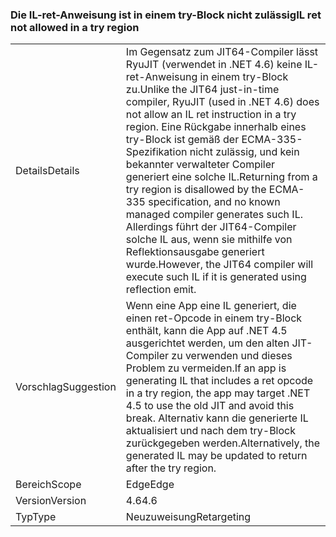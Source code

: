### <a name="il-ret-not-allowed-in-a-try-region"></a><span data-ttu-id="22a16-101">Die IL-ret-Anweisung ist in einem try-Block nicht zulässig</span><span class="sxs-lookup"><span data-stu-id="22a16-101">IL ret not allowed in a try region</span></span>

|   |   |
|---|---|
|<span data-ttu-id="22a16-102">Details</span><span class="sxs-lookup"><span data-stu-id="22a16-102">Details</span></span>|<span data-ttu-id="22a16-103">Im Gegensatz zum JIT64-Compiler lässt RyuJIT (verwendet in .NET 4.6) keine IL-ret-Anweisung in einem try-Block zu.</span><span class="sxs-lookup"><span data-stu-id="22a16-103">Unlike the JIT64 just-in-time compiler, RyuJIT (used in .NET 4.6) does not allow an IL ret instruction in a try region.</span></span> <span data-ttu-id="22a16-104">Eine Rückgabe innerhalb eines try-Block ist gemäß der ECMA-335-Spezifikation nicht zulässig, und kein bekannter verwalteter Compiler generiert eine solche IL.</span><span class="sxs-lookup"><span data-stu-id="22a16-104">Returning from a try region is disallowed by the ECMA-335 specification, and no known managed compiler generates such IL.</span></span> <span data-ttu-id="22a16-105">Allerdings führt der JIT64-Compiler solche IL aus, wenn sie mithilfe von Reflektionsausgabe generiert wurde.</span><span class="sxs-lookup"><span data-stu-id="22a16-105">However, the JIT64 compiler will execute such IL if it is generated using reflection emit.</span></span>|
|<span data-ttu-id="22a16-106">Vorschlag</span><span class="sxs-lookup"><span data-stu-id="22a16-106">Suggestion</span></span>|<span data-ttu-id="22a16-107">Wenn eine App eine IL generiert, die einen ret-Opcode in einem try-Block enthält, kann die App auf .NET 4.5 ausgerichtet werden, um den alten JIT-Compiler zu verwenden und dieses Problem zu vermeiden.</span><span class="sxs-lookup"><span data-stu-id="22a16-107">If an app is generating IL that includes a ret opcode in a try region, the app may target .NET 4.5 to use the old JIT and avoid this break.</span></span> <span data-ttu-id="22a16-108">Alternativ kann die generierte IL aktualisiert und nach dem try-Block zurückgegeben werden.</span><span class="sxs-lookup"><span data-stu-id="22a16-108">Alternatively, the generated IL may be updated to return after the try region.</span></span>|
|<span data-ttu-id="22a16-109">Bereich</span><span class="sxs-lookup"><span data-stu-id="22a16-109">Scope</span></span>|<span data-ttu-id="22a16-110">Edge</span><span class="sxs-lookup"><span data-stu-id="22a16-110">Edge</span></span>|
|<span data-ttu-id="22a16-111">Version</span><span class="sxs-lookup"><span data-stu-id="22a16-111">Version</span></span>|<span data-ttu-id="22a16-112">4.6</span><span class="sxs-lookup"><span data-stu-id="22a16-112">4.6</span></span>|
|<span data-ttu-id="22a16-113">Typ</span><span class="sxs-lookup"><span data-stu-id="22a16-113">Type</span></span>|<span data-ttu-id="22a16-114">Neuzuweisung</span><span class="sxs-lookup"><span data-stu-id="22a16-114">Retargeting</span></span>|

